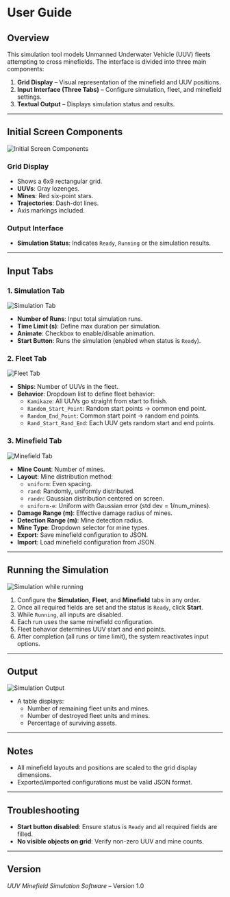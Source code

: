 # User Guide

## Overview

This simulation tool models Unmanned Underwater Vehicle (UUV) fleets attempting to cross minefields. The interface is divided into three main components:

1. **Grid Display** – Visual representation of the minefield and UUV positions.
2. **Input Interface (Three Tabs)** – Configure simulation, fleet, and minefield settings.
3. **Textual Output** – Displays simulation status and results.

---

## Initial Screen Components
![Initial Screen Components][def_0]

### Grid Display

- Shows a 6x9 rectangular grid.
- **UUVs**: Gray lozenges.
- **Mines**: Red six-point stars.
- **Trajectories**: Dash-dot lines.
- Axis markings included.

### Output Interface
- **Simulation Status**: Indicates `Ready`, `Running` or the simulation results.

---

## Input Tabs

### 1. Simulation Tab
![Simulation Tab][def_1]

- **Number of Runs**: Input total simulation runs.
- **Time Limit (s)**: Define max duration per simulation.
- **Animate**: Checkbox to enable/disable animation.
- **Start Button**: Runs the simulation (enabled when status is `Ready`).

### 2. Fleet Tab
![Fleet Tab][def_2]

- **Ships**: Number of UUVs in the fleet.
- **Behavior**: Dropdown list to define fleet behavior:
  - `Kamikaze`: All UUVs go straight from start to finish.
  - `Random_Start_Point`: Random start points → common end point.
  - `Random_End_Point`: Common start point → random end points.
  - `Rand_Start_Rand_End`: Each UUV gets random start and end points.

### 3. Minefield Tab
![Minefield Tab][def_3]

- **Mine Count**: Number of mines.
- **Layout**: Mine distribution method:
  - `uniform`: Even spacing.
  - `rand`: Randomly, uniformly distributed.
  - `randn`: Gaussian distribution centered on screen.
  - `uniform-e`: Uniform with Gaussian error (std dev = 1/num_mines).
- **Damage Range (m)**: Effective damage radius of mines.
- **Detection Range (m)**: Mine detection radius.
- **Mine Type**: Dropdown selector for mine types.
- **Export**: Save minefield configuration to JSON.
- **Import**: Load minefield configuration from JSON.

---

## Running the Simulation
![Simulation while running][def_4]

1. Configure the **Simulation**, **Fleet**, and **Minefield** tabs in any order.
2. Once all required fields are set and the status is `Ready`, click **Start**.
3. While `Running`, all inputs are disabled.
4. Each run uses the same minefield configuration.
5. Fleet behavior determines UUV start and end points.
6. After completion (all runs or time limit), the system reactivates input options.

---

## Output
![Simulation Output][def_5]

- A table displays:
  - Number of remaining fleet units and mines.
  - Number of destroyed fleet units and mines.
  - Percentage of surviving assets.

---

## Notes

- All minefield layouts and positions are scaled to the grid display dimensions.
- Exported/imported configurations must be valid JSON format.

---

## Troubleshooting

- **Start button disabled**: Ensure status is `Ready` and all required fields are filled.
- **No visible objects on grid**: Verify non-zero UUV and mine counts.

---

## Version

*UUV Minefield Simulation Software* – Version 1.0


[def_0]: ./Images/Initial_Screen_Components.svg
[def_1]: ./Images/Simulation_tab.svg
[def_2]: ./Images/Fleet_tab.svg
[def_3]: ./Images/Minefield_tab.svg
[def_4]: ./Images/Simulation_running.svg
[def_5]: ./Images/Sim_output.svg
